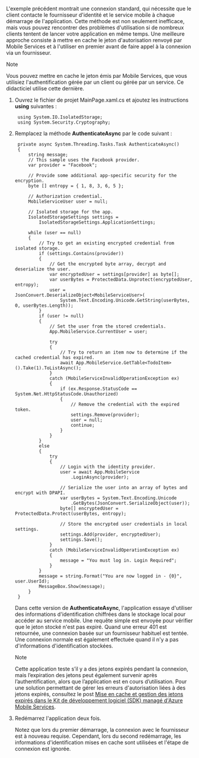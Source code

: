 
L'exemple précédent montrait une connexion standard, qui nécessite que le client contacte le fournisseur d'identité et le service mobile à chaque démarrage de l'application. Cette méthode est non seulement inefficace, mais vous pouvez rencontrer des problèmes d'utilisation si de nombreux clients tentent de lancer votre application en même temps. Une meilleure approche consiste à mettre en cache le jeton d'autorisation renvoyé par Mobile Services et à l'utiliser en premier avant de faire appel à la connexion via un fournisseur.

> [!NOTE]
> Vous pouvez mettre en cache le jeton émis par Mobile Services, que vous utilisiez l'authentification gérée par un client ou gérée par un service. Ce didacticiel utilise cette dernière.
> 
> 

1. Ouvrez le fichier de projet MainPage.xaml.cs et ajoutez les instructions **using** suivantes :
   
        using System.IO.IsolatedStorage;
        using System.Security.Cryptography;        
2. Remplacez la méthode **AuthenticateAsync** par le code suivant :
   
        private async System.Threading.Tasks.Task AuthenticateAsync()
        {
            string message;
            // This sample uses the Facebook provider.
            var provider = "Facebook";
   
            // Provide some additional app-specific security for the encryption.
            byte [] entropy = { 1, 8, 3, 6, 5 };
   
            // Authorization credential.
            MobileServiceUser user = null;
   
            // Isolated storage for the app.
            IsolatedStorageSettings settings =
                IsolatedStorageSettings.ApplicationSettings;
   
            while (user == null)
            {
                // Try to get an existing encrypted credential from isolated storage.                    
                if (settings.Contains(provider))
                {
                    // Get the encrypted byte array, decrypt and deserialize the user.
                    var encryptedUser = settings[provider] as byte[];
                    var userBytes = ProtectedData.Unprotect(encryptedUser, entropy);
                    user = JsonConvert.DeserializeObject<MobileServiceUser>(
                        System.Text.Encoding.Unicode.GetString(userBytes, 0, userBytes.Length));
                }
                if (user != null)
                {
                    // Set the user from the stored credentials.
                    App.MobileService.CurrentUser = user;
   
                    try
                    {
                        // Try to return an item now to determine if the cached credential has expired.
                        await App.MobileService.GetTable<TodoItem>().Take(1).ToListAsync();
                    }
                    catch (MobileServiceInvalidOperationException ex)
                    {
                        if (ex.Response.StatusCode == System.Net.HttpStatusCode.Unauthorized)
                        {
                            // Remove the credential with the expired token.
                            settings.Remove(provider);
                            user = null;
                            continue;
                        }
                    }
                }
                else
                {
                    try
                    {
                        // Login with the identity provider.
                        user = await App.MobileService
                            .LoginAsync(provider);
   
                        // Serialize the user into an array of bytes and encrypt with DPAPI.
                        var userBytes = System.Text.Encoding.Unicode
                            .GetBytes(JsonConvert.SerializeObject(user));
                        byte[] encryptedUser = ProtectedData.Protect(userBytes, entropy);
   
                        // Store the encrypted user credentials in local settings.
                        settings.Add(provider, encryptedUser);
                        settings.Save();
                    }
                    catch (MobileServiceInvalidOperationException ex)
                    {
                        message = "You must log in. Login Required";
                    }
                }
                message = string.Format("You are now logged in - {0}", user.UserId);
                MessageBox.Show(message);
            }
        }
   
    Dans cette version de **AuthenticateAsync**, l'application essaye d'utiliser des informations d'identification chiffrées dans le stockage local pour accéder au service mobile. Une requête simple est envoyée pour vérifier que le jeton stocké n'est pas expiré. Quand une erreur 401 est retournée, une connexion basée sur un fournisseur habituel est tentée. Une connexion normale est également effectuée quand il n'y a pas d'informations d'identification stockées.
   
   > [!NOTE]
   > Cette application teste s’il y a des jetons expirés pendant la connexion, mais l’expiration des jetons peut également survenir après l’authentification, alors que l’application est en cours d’utilisation. Pour une solution permettant de gérer les erreurs d'autorisation liées à des jetons expirés, consultez le post [Mise en cache et gestion des jetons expirés dans le Kit de développement logiciel (SDK) managé d'Azure Mobile Services](http://blogs.msdn.com/b/carlosfigueira/archive/2014/03/13/caching-and-handling-expired-tokens-in-azure-mobile-services-managed-sdk.aspx).
   > 
   > 
3. Redémarrez l'application deux fois.
   
    Notez que lors du premier démarrage, la connexion avec le fournisseur est à nouveau requise. Cependant, lors du second redémarrage, les informations d'identification mises en cache sont utilisées et l'étape de connexion est ignorée.

<!---HONumber=Oct15_HO3-->